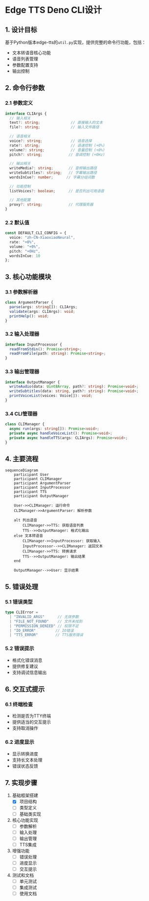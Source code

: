 # Edge TTS Deno CLI设计

## 1. 设计目标

基于Python版本edge-tts的`util.py`实现，提供完整的命令行功能，包括：
- 文本转语音核心功能
- 语音列表管理
- 参数配置支持
- 输出控制

## 2. 命令行参数

### 2.1 参数定义

```typescript
interface CLIArgs {
  // 输入相关
  text?: string;              // 直接输入的文本
  file?: string;              // 输入文件路径
  
  // 语音相关
  voice?: string;             // 语音选择
  rate?: string;              // 语速控制 (+0%)
  volume?: string;            // 音量控制 (+0%)
  pitch?: string;            // 音调控制 (+0Hz)
  
  // 输出相关
  writeMedia?: string;       // 音频输出路径
  writeSubtitles?: string;   // 字幕输出路径
  wordsInCue?: number;      // 字幕分组词数
  
  // 功能控制
  listVoices?: boolean;      // 是否列出可用语音
  
  // 其他配置
  proxy?: string;            // 代理服务器
}
```

### 2.2 默认值

```typescript
const DEFAULT_CLI_CONFIG = {
  voice: "zh-CN-XiaoxiaoNeural",
  rate: "+0%",
  volume: "+0%",
  pitch: "+0Hz",
  wordsInCue: 10
};
```

## 3. 核心功能模块

### 3.1 参数解析器

```typescript
class ArgumentParser {
  parse(args: string[]): CLIArgs;
  validate(args: CLIArgs): void;
  printHelp(): void;
}
```

### 3.2 输入处理器

```typescript
interface InputProcessor {
  readFromStdin(): Promise<string>;
  readFromFile(path: string): Promise<string>;
}
```

### 3.3 输出管理器

```typescript
interface OutputManager {
  writeAudio(data: Uint8Array, path?: string): Promise<void>;
  writeSubtitles(data: string, path?: string): Promise<void>;
  printVoiceList(voices: Voice[]): void;
}
```

### 3.4 CLI管理器

```typescript
class CLIManager {
  async run(args: string[]): Promise<void>;
  private async handleVoiceList(): Promise<void>;
  private async handleTTS(args: CLIArgs): Promise<void>;
}
```

## 4. 主要流程

```mermaid
sequenceDiagram
    participant User
    participant CLIManager
    participant ArgumentParser
    participant InputProcessor
    participant TTS
    participant OutputManager

    User->>CLIManager: 运行命令
    CLIManager->>ArgumentParser: 解析参数
    
    alt 列出语音
        CLIManager->>TTS: 获取语音列表
        TTS-->>OutputManager: 格式化输出
    else 文本转语音
        CLIManager->>InputProcessor: 获取输入
        InputProcessor-->>CLIManager: 返回文本
        CLIManager->>TTS: 转换请求
        TTS-->>OutputManager: 输出结果
    end
    
    OutputManager-->>User: 显示结果
```

## 5. 错误处理

### 5.1 错误类型

```typescript
type CLIError = 
  | "INVALID_ARGS"      // 无效参数
  | "FILE_NOT_FOUND"    // 文件未找到
  | "PERMISSION_DENIED" // 权限不足
  | "IO_ERROR"         // IO错误
  | "TTS_ERROR"        // TTS服务错误
```

### 5.2 错误提示

- 格式化错误消息
- 提供修复建议
- 支持调试信息输出

## 6. 交互式提示

### 6.1 终端检查
- 检测是否为TTY终端
- 提供适当的交互提示
- 支持取消操作

### 6.2 进度显示
- 显示转换进度
- 支持长文本处理
- 错误状态反馈

## 7. 实现步骤

1. 基础框架搭建
   - [x] 项目结构
   - [ ] 类型定义
   - [ ] 基础类实现

2. 核心功能实现
   - [ ] 参数解析
   - [ ] 输入处理
   - [ ] 输出管理
   - [ ] TTS集成

3. 增强功能
   - [ ] 错误处理
   - [ ] 进度显示
   - [ ] 交互提示

4. 测试和文档
   - [ ] 单元测试
   - [ ] 集成测试
   - [ ] 使用文档
